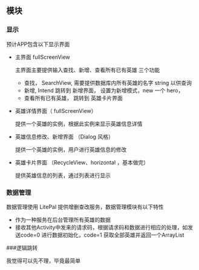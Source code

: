 ## 模块

### 显示

预计APP包含以下显示界面

* 主界面 fullScreenView

  主界面主要提供输入查找、新增、查看所有已有英雄 三个功能

  * 查找， SearchView, 需要提供数据库内所有英雄的名字 string 以供查询
  * 新增,    Intend 跳转到 新增界面， 设置为新增模式，new 一个 hero，
  * 查看所有已有英雄， 跳转到 英雄卡片界面  

* 英雄详情界面（ fullScreenView）

  提供一个英雄的实例，根据此实例来显示英雄信息详情

* 英雄信息修改、新增界面  （Dialog 风格）  

  提供一个英雄的实例，用户进行英雄信息的修改

* 英雄卡片界面  （RecycleView、horizontal ，基本做完）

  提供英雄信息的列表，通过列表进行显示

### 数据管理

数据管理使用 LitePal 提供增删查改服务，数据管理模块有以下特性

* 作为一种服务在后台管理所有英雄的数据
* 接收其他Activity中发来的请求码，根据请求码和数据进行相应的处理，如发送code=0 进行数据初始化，code=1 获取全部英雄并返回一个ArrayList

###逻辑跳转

我觉得可以先不理，毕竟最简单
